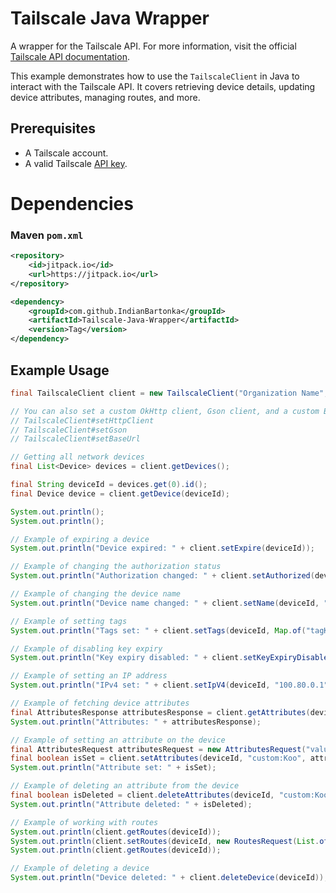 # Tailscale Java Wrapper

A wrapper for the Tailscale API. For more information, visit the official [Tailscale API documentation](https://tailscale.com/api).

This example demonstrates how to use the `TailscaleClient` in Java to interact with the Tailscale API. It covers retrieving device details, updating device attributes, managing routes, and more.

## Prerequisites

- A Tailscale account.
- A valid Tailscale [API key](https://login.tailscale.com/admin/settings/keys).

# Dependencies
### Maven `pom.xml`

```xml
<repository>
    <id>jitpack.io</id>
    <url>https://jitpack.io</url>
</repository>
```

```xml
<dependency>
    <groupId>com.github.IndianBartonka</groupId>
    <artifactId>Tailscale-Java-Wrapper</artifactId>
    <version>Tag</version>
</dependency>
```

## Example Usage

```java
final TailscaleClient client = new TailscaleClient("Organization Name", "API Token");

// You can also set a custom OkHttp client, Gson client, and a custom BaseUrl
// TailscaleClient#setHttpClient
// TailscaleClient#setGson
// TailscaleClient#setBaseUrl

// Getting all network devices
final List<Device> devices = client.getDevices();

final String deviceId = devices.get(0).id();
final Device device = client.getDevice(deviceId);

System.out.println();
System.out.println();

// Example of expiring a device
System.out.println("Device expired: " + client.setExpire(deviceId));

// Example of changing the authorization status
System.out.println("Authorization changed: " + client.setAuthorized(deviceId, true));

// Example of changing the device name
System.out.println("Device name changed: " + client.setName(deviceId, "Device " + MessageUtil.generateCode(10)));

// Example of setting tags
System.out.println("Tags set: " + client.setTags(deviceId, Map.of("tagKey", "tagValue")));

// Example of disabling key expiry
System.out.println("Key expiry disabled: " + client.setKeyExpiryDisabled(deviceId, true));

// Example of setting an IP address
System.out.println("IPv4 set: " + client.setIpV4(deviceId, "100.80.0.1"));

// Example of fetching device attributes
final AttributesResponse attributesResponse = client.getAttributes(deviceId);
System.out.println("Attributes: " + attributesResponse);

// Example of setting an attribute on the device
final AttributesRequest attributesRequest = new AttributesRequest("value", "2022-12-01T05:23:30Z");
final boolean isSet = client.setAttributes(deviceId, "custom:Koo", attributesRequest);
System.out.println("Attribute set: " + isSet);

// Example of deleting an attribute from the device
final boolean isDeleted = client.deleteAttributes(deviceId, "custom:Koo");
System.out.println("Attribute deleted: " + isDeleted);

// Example of working with routes
System.out.println(client.getRoutes(deviceId));
System.out.println(client.setRoutes(deviceId, new RoutesRequest(List.of("10.0.0.0/16", "192.168.1.0/24"))));
System.out.println(client.getRoutes(deviceId));

// Example of deleting a device
System.out.println("Device deleted: " + client.deleteDevice(deviceId));
```
